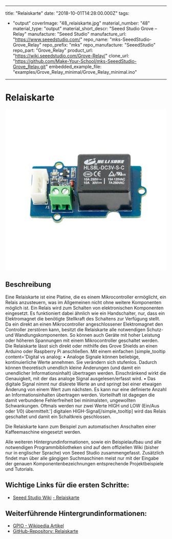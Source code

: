 
---
title: "Relaiskarte"
date: "2018-10-01T14:28:00.000Z"
tags: 
  - "output"
coverImage: "48_relaiskarte.jpg"
material_number: "48"
material_type: "output"
material_short_descr: "Seeed Studio Grove – Relay"
manufacture: "Seeed Studio"
manufacture_url: "https://www.seeedstudio.com/"
repo_name: "mks-SeeedStudio-Grove_Relay"
repo_prefix: "mks"
repo_manufacture: "SeeedStudio"
repo_part: "Grove_Relay"
product_url: "https://wiki.seeedstudio.com/Grove-Relay/"
clone_url: "https://github.com/Make-Your-School/mks-SeeedStudio-Grove_Relay.git"
embedded_example_file: "examples/Grove_Relay_minimal/Grove_Relay_minimal.ino"
---


# Relaiskarte

![Relaiskarte](48_relaiskarte.jpg)

## Beschreibung
Eine Relaiskarte ist eine Platine, die es einem Mikrocontroller ermöglicht, ein Relais anzusteuern, was im Allgemeinen nicht ohne weitere Komponenten möglich ist.  Ein Relais wird zum Schalten von elektronischen Komponenten eingesetzt. Es funktioniert dabei ähnlich wie ein Handschalter, nur, dass ein Elektromagnet die benötigte Stellkraft des Schaltens zur Verfügung stellt. Da ein direkt an einen Mikrocontroller angeschlossener Elektromagnet den Controller zerstören kann, besitzt die Relaiskarte alle notwendigen Schutz- und Wandlungskomponenten. So können auch Geräte mit hoher Leistung oder höheren Spannungen mit einem Mikrocontroller geschaltet werden. Die Relaiskarte lässt sich direkt oder mithilfe des Grove Shields an einen Arduino oder Raspberry Pi anschließen. Mit einem einfachen \[simple\_tooltip content='Digital vs analog: • Analoge Signale können beliebige, kontinuierliche Werte annehmen. Sie verändern sich stufenlos. Dadurch können theoretisch unendlich kleine Änderungen (und damit ein unendlicher Informationsinhalt) übertragen werden. Einschränkend wirkt die Genauigkeit, mit der das analoge Signal ausgelesen/erfasst wird. • Das digitale Signal nimmt nur diskrete Werte an und springt bei einer etwaigen Änderung von einem Wert zum nächsten. Es kann nur eine definierte Anzahl an Informationsinhalten übertragen werden. Vorteilhaft ist dagegen die damit verbundene Fehlerfreiheit bei minimalsten, ungewollten Schwankungen. Oftmals werden nur zwei Werte HIGH und LOW (Ein/Aus oder 1/0) übermittelt.'\] digitalen HIGH-Signal\[/simple\_tooltip\] wird das Relais geschaltet und damit ein Schaltkreis geschlossen.

Die Relaiskarte kann zum Beispiel zum automatischen Anschalten einer Kaffeemaschine eingesetzt werden.

Alle weiteren Hintergrundinformationen, sowie ein Beispielaufbau und alle notwendigen Programmbibliotheken sind auf dem offiziellen Wiki (bisher nur in englischer Sprache) von Seeed Studio zusammengefasst. Zusätzlich findet man über alle gängigen Suchmaschinen meist nur mit der Eingabe der genauen Komponentenbezeichnungen entsprechende Projektbeispiele und Tutorials.

<!-- infolist -->

<!-- infolists -->
## Wichtige Links für die ersten Schritte:

- [Seeed Studio Wiki](http://wiki.seeedstudio.com/Grove-Relay/) [- Relaiskarte](http://wiki.seeedstudio.com/Grove-Relay/)

## Weiterführende Hintergrundinformationen:

- [GPIO - Wikipedia Artikel](https://de.wikipedia.org/wiki/Allzweckeingabe/-ausgabe)
- [GitHub-Repository: Relaiskarte](https://github.com/MakeYourSchool/48-Relaiskarte)



